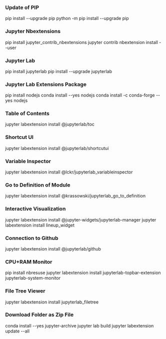 ### Update of PIP
pip install --upgrade pip
python -m pip install --upgrade pip


### Jupyter Nbextensions
pip install jupyter_contrib_nbextensions
jupyter contrib nbextension install --user


### Jupyter Lab
pip install jupyterlab
pip install --upgrade jupyterlab


### Jupyter Lab Extensions Package
pip install nodejs
conda install --yes nodejs
conda install -c conda-forge --yes nodejs


### Table of Contents
jupyter labextension install @jupyterlab/toc


### Shortcut UI
jupyter labextension install @jupyterlab/shortcutui


### Variable Inspector
jupyter labextension install @lckr/jupyterlab_variableinspector


### Go to Definition of Module
jupyter labextension install @krassowski/jupyterlab_go_to_definition


### Interactive Visualization
jupyter labextension install @jupyter-widgets/jupyterlab-manager
jupyter labextension install lineup_widget


### Connection to Github
jupyter labextension install @jupyterlab/github


### CPU+RAM Monitor
pip install nbresuse
jupyter labextension install jupyterlab-topbar-extension jupyterlab-system-monitor


### File Tree Viewer
jupyter labextension install jupyterlab_filetree


### Download Folder as Zip File
conda install --yes jupyter-archive
jupyter lab build
jupyter labextension update --all



